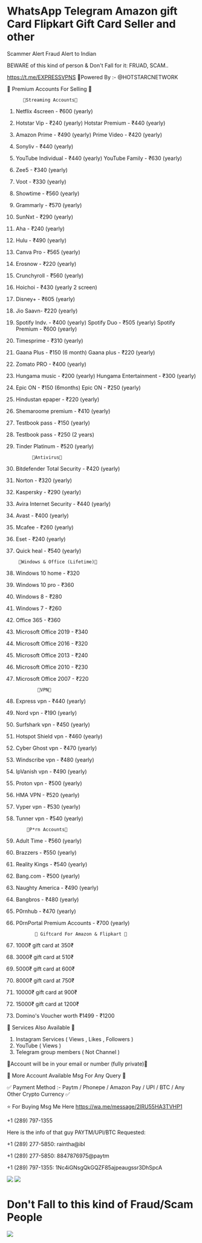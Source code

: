 # WhatsApp Telegram Amazon gift Card Flipkart Gift Card Seller and other
Scammer Alert Fraud Alert to Indian

BEWARE of this kind of person & Don't Fall for it: FRUAD, SCAM..

https://t.me/EXPRESSVPNS
🧵Powered By :- @HOTSTARCNETWORK

🔰 Premium Accounts For Selling 🔰

          💢Streaming Accounts💢
1. Netflix 4screen - ₹600 (yearly) 
2. Hotstar Vip - ₹240 (yearly)
    Hotstar Premium - ₹440 (yearly) 
3. Amazon Prime - ₹490 (yearly) 
    Prime Video - ₹420 (yearly) 
4. Sonyliv - ₹440 (yearly) 
5. YouTube Individual - ₹440 (yearly) 
     YouTube Family - ₹630 (yearly) 
6. Zee5 - ₹340 (yearly) 
7. Voot - ₹330 (yearly) 
8. Showtime - ₹560 (yearly) 
9. Grammarly - ₹570 (yearly) 
10. SunNxt - ₹290 (yearly) 
11. Aha - ₹240 (yearly) 
12. Hulu - ₹490 (yearly) 
13. Canva Pro - ₹565 (yearly) 
14. Erosnow - ₹220 (yearly) 
15. Crunchyroll - ₹560 (yearly) 
16. Hoichoi - ₹430 (yearly 2 screen) 
17. Disney+ - ₹605 (yearly) 
18. Jio Saavn-  ₹220 (yearly) 
19. Spotify Indv. - ₹400 (yearly) 
       Spotify Duo - ₹505 (yearly) 
       Spotify Premium - ₹600 (yearly)
20. Timesprime - ₹310 (yearly) 
21. Gaana Plus - ₹150 (6 month) 
       Gaana plus - ₹220 (yearly) 
22. Zomato PRO - ₹400 (yearly) 
24. Hungama music - ₹200 (yearly) 
       Hungama Entertainment - ₹300 (yearly) 
25. Epic ON - ₹150 (6months) 
       Epic ON - ₹250 (yearly) 
26. Hindustan epaper - ₹220 (yearly) 
27. Shemaroome premium - ₹410 (yearly) 
28. Testbook pass - ₹150 (yearly) 
29. Testbook pass - ₹250 (2 years) 
30. Tinder Platinum - ₹520 (yearly) 

              💢Antivirus💢
1. Bitdefender Total Security - ₹420 (yearly) 
2. Norton - ₹320 (yearly) 
3. Kaspersky - ₹290 (yearly) 
4. Avira Internet Security - ₹440 (yearly) 
5. Avast - ₹400 (yearly)
6. Mcafee - ₹260 (yearly) 
7. Eset - ₹240 (yearly) 
8. Quick heal - ₹540 (yearly) 

        💢Windows & Office (Lifetime)💢 
1. Windows 10 home - ₹320
2. Windows 10 pro - ₹360
3. Windows 8 - ₹280
4. Windows 7 - ₹260
5. Office 365 - ₹360
6. Microsoft Office 2019 - ₹340
7. Microsoft Office 2016 - ₹320
8. Microsoft Office 2013 - ₹240
9. Microsoft Office 2010 - ₹230
10. Microsoft Office 2007 - ₹220

                💢VPN💢
1. Express vpn - ₹440 (yearly) 
2. Nord vpn - ₹190 (yearly)  
3. Surfshark vpn - ₹450 (yearly) 
4. Hotspot Shield vpn - ₹460 (yearly) 
5. Cyber Ghost vpn - ₹470 (yearly) 
6. Windscribe vpn - ₹480 (yearly) 
7. IpVanish vpn - ₹490 (yearly) 
8. Proton vpn - ₹500 (yearly) 
9. HMA VPN - ₹520 (yearly) 
10. Vyper vpn - ₹530 (yearly) 
11. Tunner vpn - ₹540 (yearly) 

            💢P*rn Accounts💢
1. Adult Time - ₹560 (yearly) 
2. Brazzers - ₹550 (yearly) 
3. Reality Kings - ₹540 (yearly) 
4. Bang.com - ₹500 (yearly) 
5. Naughty America - ₹490 (yearly)
6. Bangbros - ₹480 (yearly) 
7. P0rnhub - ₹470 (yearly) 
8. P0rnPortal Premium Accounts - ₹700 (yearly) 

              💢 Giftcard For Amazon & Flipkart 💢
1. 1000₹ gift card at 350₹
2. 3000₹ gift card at 510₹
3. 5000₹ gift card at 600₹
4. 8000₹ gift card at 750₹
5. 10000₹ gift card at 900₹
6. 15000₹ gift card at 1200₹
7. Domino's Voucher worth ₹1499 - ₹1200

💢 Services Also Available 💢
1. Instagram Services ( Views , Likes , Followers ) 
2. YouTube ( Views ) 
3. Telegram group members ( Not Channel )

💢Account will be in your email or number (fully private)💢

🧬 More Account Available Msg For Any Query 🧬

✅ Payment Method :- Paytm / Phonepe / Amazon Pay / UPI / BTC / Any Other Crypto Currency ✅

⭐️ For Buying Msg Me Here https://wa.me/message/2IRU55HA3TVHP1

+1 (289) 797-1355

Here is the info of that guy
PAYTM/UPI/BTC Requested: 

+1 (289) 277-5850: raintha@ibl

+1 (289) 277-5850: 8847876975@paytm

+1 (289) 797-1355: 1Nc4iGNsgQkGQZF85ajpeaugssr3DhSpcA

<img src="https://i.imgur.com/GPvjYhY.jpg" />
<img src="https://i.imgur.com/VatjwzM.jpg" />

# Don't Fall to this kind of Fraud/Scam People
<img src="https://i.imgur.com/hDYTThk.jpg" />

